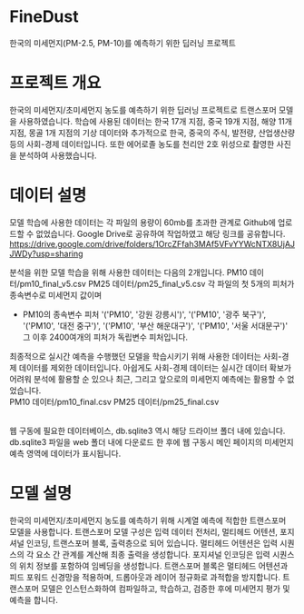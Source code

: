 # FineDust
한국의 미세먼지(PM-2.5, PM-10)를 예측하기 위한 딥러닝 프로젝트

# 프로젝트 개요
한국의 미세먼지/초미세먼지 농도를 예측하기 위한 딥러닝 프로젝트로 트랜스포머 모델을 사용하였습니다.
학습에 사용된 데이터는 한국 17개 지점, 중국 19개 지점, 해양 11개 지점, 몽골 1개 지점의 기상 데이터와
추가적으로 한국, 중국의 주식, 발전량, 산업생산량 등의 사회-경제 데이터입니다.
또한 에어로졸 농도를 천리안 2호 위성으로 촬영한 사진을 분석하여 사용했습니다.

# 데이터 설명
모델 학습에 사용한 데이터는 각 파일의 용량이 60mb를 초과한 관계로 Github에 업로드할 수 없었습니다.
Google Drive로 공유하여 작업하였고 해당 링크를 공유합니다.
https://drive.google.com/drive/folders/1OrcZFfah3MAf5VFvYYWcNTX8UjAJJWDy?usp=sharing

분석을 위한 모델 학습을 위해 사용한 데이터는 다음의 2개입니다.
PM10 데이터/pm10_final_v5.csv
PM25 데이터/pm25_final_v5.csv
각 파일의 첫 5개의 피처가 종속변수로 미세먼지 값이며
* PM10의 종속변수 피처 '('PM10', '강원 강릉시')', '('PM10', '광주 북구')', '('PM10', '대전 중구')', '('PM10', '부산 해운대구')', '('PM10', '서울 서대문구')'
그 이후 2400여개의 피처가 독립변수 피처입니다.

최종적으로 실시간 예측을 수행했던 모델을 학습시키기 위해 사용한 데이터는 사회-경제 데이터를 제외한 데이터입니다.
아쉽게도 사회-경제 데이터는 실시간 데이터 확보가 어려워 분석에 활용할 순 있으나 최근, 그리고 앞으로의 미세먼지 예측에는 활용할 수 없었습니다.
<br>
PM10 데이터/pm10_final.csv
PM25 데이터/pm25_final.csv

<br>
웹 구동에 필요한 데이터베이스, db.sqlite3 역시 해당 드라이브 폴더 내에 있습니다.
db.sqlite3 파일을 web 폴더 내에 다운로드 한 후에 웹 구동시 메인 페이지의 미세먼지 예측 영역에 데이터가 표시됩니다.

# 모델 설명
한국의 미세먼지/초미세먼지 농도를 예측하기 위해 시계열 예측에 적합한 트랜스포머 모델을 사용합니다. 트랜스포머 모델 구성은 입력 데이터 전처리, 멀티헤드 어텐션, 포지셔널 인코딩, 트랜스포머 블록, 출력층으로 되어 있습니다. 멀티헤드 어텐션은 입력 시퀀스의 각 요소 간 관계를 계산해 최종 출력을 생성합니다. 포지셔널 인코딩은 입력 시퀀스의 위치 정보를 포함하여 임베딩을 생성합니다. 트랜스포머 블록은 멀티헤드 어텐션과 피드 포워드 신경망을 적용하며, 드롭아웃과 레이어 정규화로 과적합을 방지합니다. 트랜스포머 모델은 인스턴스화하여 컴파일하고, 학습하고, 검증한 후에 미세먼지 평가 및 예측을 합니다.
